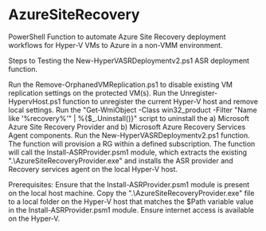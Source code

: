 # AzureSiteRecovery
PowerShell Function to automate Azure Site Recovery deployment workflows for Hyper-V VMs to Azure in a non-VMM environment.

Steps to Testing the New-HyperVASRDeploymentv2.ps1 ASR deployment function.

Run the Remove-OrphanedVMReplication.ps1 to disable existing VM replication settings on the protected VM(s).
Run the Unregister-HypervHost.ps1 function to unregister the current Hyper-V host and remove local settings.
Run the "Get-WmiObject -Class win32_product -Filter "Name like '%recovery%'" | %{$_.Uninstall()}" script to uninstall the
a) Microsoft Azure Site Recovery Provider and b) Microsoft Azure Recovery Services Agent components.
Run the New-HyperVASRDeploymentv2.ps1 function. The function will provision a RG within a defined subscription. The function will call the Install-ASRProvider.psm1 module, which extracts the existing ".\AzureSiteRecoveryProvider.exe" and installs the ASR provider and Recovery services agent on the local Hyper-V host.

Prerequisites:
Ensure that the Install-ASRProvider.psm1 module is present on the local host machine.
Copy the ".\AzureSiteRecoveryProvider.exe"
file to a local folder on the Hyper-V host that matches the $Path variable value in the Install-ASRProvider.psm1 module.
Ensure internet access is available on the Hyper-V.

